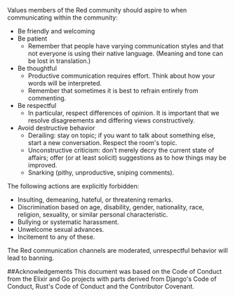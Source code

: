Values members of the Red community should aspire to when communicating within the community:

* Be friendly and welcoming
* Be patient
    * Remember that people have varying communication styles and that not everyone is using their native language. (Meaning and tone can be lost in translation.)
* Be thoughtful
    * Productive communication requires effort. Think about how your words will be interpreted.
    * Remember that sometimes it is best to refrain entirely from commenting.
* Be respectful
    * In particular, respect differences of opinion. It is important that we resolve disagreements and differing views constructively.
* Avoid destructive behavior
    * Derailing: stay on topic; if you want to talk about something else, start a new conversation. Respect the room's topic.
    * Unconstructive criticism: don't merely decry the current state of affairs; offer (or at least solicit) suggestions as to how things may be improved.
    * Snarking (pithy, unproductive, sniping comments).

The following actions are explicitly forbidden:

* Insulting, demeaning, hateful, or threatening remarks.
* Discrimination based on age, disability, gender, nationality, race, religion,   sexuality, or similar personal characteristic.
* Bullying or systematic harassment.
* Unwelcome sexual advances.
* Incitement to any of these.

The Red communication channels are moderated, unrespectful behavior will lead to banning.

##Acknowledgements
This document was based on the Code of Conduct from the Elixir and Go projects with parts derived from Django's Code of Conduct, Rust's Code of Conduct and the Contributor Covenant.